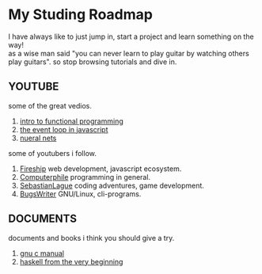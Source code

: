 # My Studing Roadmap

I have always like to just jump in, start a project and learn something on the way!
<br>
as a wise man said "you can never learn to play guitar by watching others play
guitars". so stop browsing tutorials and dive in.

## YOUTUBE

some of the great vedios.

1. [intro to functional programming](https://youtu.be/e-5obm1G_FY)
1. [the event loop in javascript](https://youtu.be/8aGhZQkoFbQ)
1. [nueral nets](https://youtu.be/uXt8qF2Zzfo)

some of youtubers i follow.

1. [Fireship](https://www.youtube.com/c/Fireship)
   web development, javascript ecosystem.
1. [Computerphile](https://www.youtube.com/user/Computerphile)
   programming in general.
1. [SebastianLague](https://www.youtube.com/c/SebastianLague)
   coding adventures, game development.
1. [BugsWriter](https://www.youtube.com/c/BugsWriter0x1337)
   GNU/Linux, cli-programs.

## DOCUMENTS

documents and books i think you should give a try.

1. [gnu c manual](./gnu-c-manual.pdf)
1. [haskell from the very beginning](https://www.haskellfromtheverybeginning.com/)
